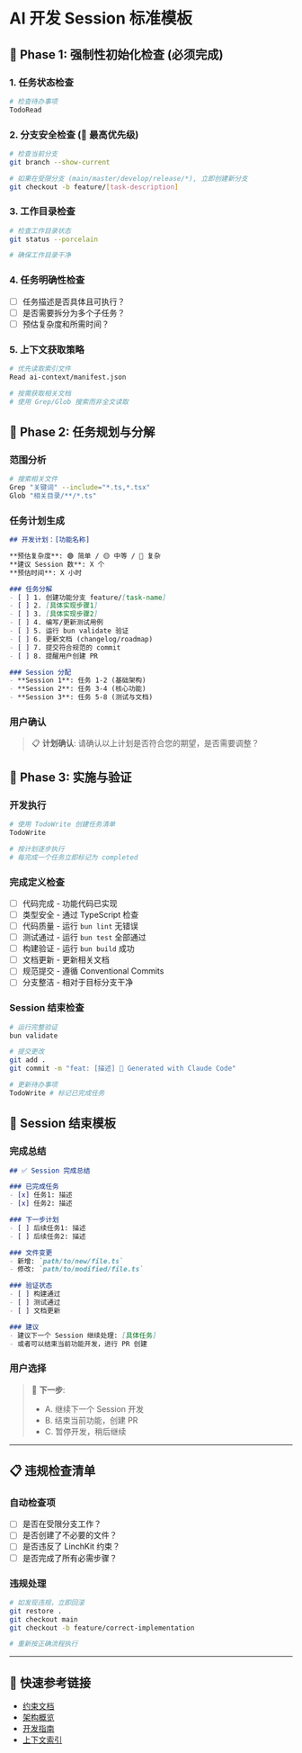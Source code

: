 # AI 开发 Session 标准模板

## 🚨 Phase 1: 强制性初始化检查 (必须完成)

### 1. 任务状态检查
```bash
# 检查待办事项
TodoRead
```

### 2. 分支安全检查 (🔴 最高优先级)
```bash
# 检查当前分支
git branch --show-current

# 如果在受限分支 (main/master/develop/release/*), 立即创建新分支
git checkout -b feature/[task-description]
```

### 3. 工作目录检查
```bash
# 检查工作目录状态
git status --porcelain

# 确保工作目录干净
```

### 4. 任务明确性检查
- [ ] 任务描述是否具体且可执行？
- [ ] 是否需要拆分为多个子任务？
- [ ] 预估复杂度和所需时间？

### 5. 上下文获取策略
```bash
# 优先读取索引文件
Read ai-context/manifest.json

# 按需获取相关文档
# 使用 Grep/Glob 搜索而非全文读取
```

## 🚨 Phase 2: 任务规划与分解

### 范围分析
```bash
# 搜索相关文件
Grep "关键词" --include="*.ts,*.tsx"
Glob "相关目录/**/*.ts"
```

### 任务计划生成
```markdown
## 开发计划：[功能名称]

**预估复杂度**: 🟢 简单 / 🟡 中等 / 🔴 复杂
**建议 Session 数**: X 个
**预估时间**: X 小时

### 任务分解
- [ ] 1. 创建功能分支 feature/[task-name]
- [ ] 2. [具体实现步骤1]
- [ ] 3. [具体实现步骤2]
- [ ] 4. 编写/更新测试用例
- [ ] 5. 运行 bun validate 验证
- [ ] 6. 更新文档 (changelog/roadmap)
- [ ] 7. 提交符合规范的 commit
- [ ] 8. 提醒用户创建 PR

### Session 分配
- **Session 1**: 任务 1-2 (基础架构)
- **Session 2**: 任务 3-4 (核心功能)
- **Session 3**: 任务 5-8 (测试与文档)
```

### 用户确认
> 📋 **计划确认**: 请确认以上计划是否符合您的期望，是否需要调整？

## 🚨 Phase 3: 实施与验证

### 开发执行
```bash
# 使用 TodoWrite 创建任务清单
TodoWrite

# 按计划逐步执行
# 每完成一个任务立即标记为 completed
```

### 完成定义检查
- [ ] 代码完成 - 功能代码已实现
- [ ] 类型安全 - 通过 TypeScript 检查
- [ ] 代码质量 - 运行 `bun lint` 无错误
- [ ] 测试通过 - 运行 `bun test` 全部通过
- [ ] 构建验证 - 运行 `bun build` 成功
- [ ] 文档更新 - 更新相关文档
- [ ] 规范提交 - 遵循 Conventional Commits
- [ ] 分支整洁 - 相对于目标分支干净

### Session 结束检查
```bash
# 运行完整验证
bun validate

# 提交更改
git add .
git commit -m "feat: [描述] 🤖 Generated with Claude Code"

# 更新待办事项
TodoWrite # 标记已完成任务
```

## 🎯 Session 结束模板

### 完成总结
```markdown
## ✅ Session 完成总结

### 已完成任务
- [x] 任务1: 描述
- [x] 任务2: 描述

### 下一步计划
- [ ] 后续任务1: 描述
- [ ] 后续任务2: 描述

### 文件变更
- 新增: `path/to/new/file.ts`
- 修改: `path/to/modified/file.ts`

### 验证状态
- [ ] 构建通过
- [ ] 测试通过
- [ ] 文档更新

### 建议
- 建议下一个 Session 继续处理: [具体任务]
- 或者可以结束当前功能开发，进行 PR 创建
```

### 用户选择
> 🚀 **下一步**: 
> - A. 继续下一个 Session 开发
> - B. 结束当前功能，创建 PR
> - C. 暂停开发，稍后继续

---

## 📋 违规检查清单

### 自动检查项
- [ ] 是否在受限分支工作？
- [ ] 是否创建了不必要的文件？
- [ ] 是否违反了 LinchKit 约束？
- [ ] 是否完成了所有必需步骤？

### 违规处理
```bash
# 如发现违规，立即回滚
git restore .
git checkout main
git checkout -b feature/correct-implementation

# 重新按正确流程执行
```

---

## 🔗 快速参考链接

- [约束文档](./workflow_and_constraints.md)
- [架构概览](./system_architecture/overview.md)
- [开发指南](./development_guides/)
- [上下文索引](./manifest.json)